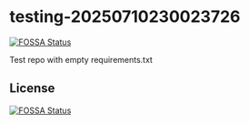 # testing-20250710230023726
[![FOSSA Status](https://app.fossa.com/api/projects/git%2Bgithub.com%2Fkirogum%2Ftesting-20250710230023726.svg?type=shield)](https://app.fossa.com/projects/git%2Bgithub.com%2Fkirogum%2Ftesting-20250710230023726?ref=badge_shield)

Test repo with empty requirements.txt


## License
[![FOSSA Status](https://app.fossa.com/api/projects/git%2Bgithub.com%2Fkirogum%2Ftesting-20250710230023726.svg?type=large)](https://app.fossa.com/projects/git%2Bgithub.com%2Fkirogum%2Ftesting-20250710230023726?ref=badge_large)
